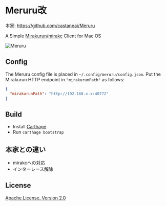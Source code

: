 # Meruru改

本家: https://github.com/castaneai/Meruru

A Simple [Mirakurun](https://github.com/Chinachu/Mirakurun)/[mirakc](https://github.com/mirakc/mirakc) Client for Mac OS

![Meruru](Meruru.png)

## Config

The Meruru config file is placed in `~/.config/meruru/config.json`.
Put the Mirakurun HTTP endpoint in `"mirakurunPath"` as follows:

```json
{
  "mirakurunPath": "http://192.168.x.x:40772"
}
```

## Build

- Install [Carthage](https://github.com/Carthage/Carthage)
- Run `carthage bootstrap`

## 本家との違い
- mirakcへの対応
- インターレース解除

## License

[Apache License, Version 2.0](LICENSE)
